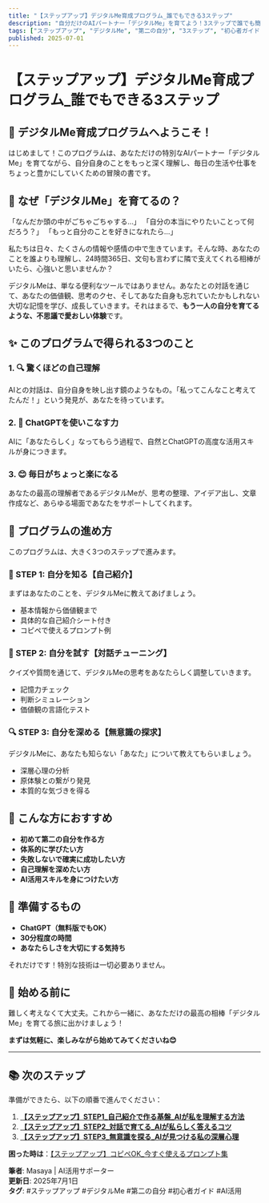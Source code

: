 ```yaml
---
title: "【ステップアップ】デジタルMe育成プログラム_誰でもできる3ステップ"
description: "自分だけのAIパートナー「デジタルMe」を育てよう！3ステップで誰でも簡単に、あなたを理解してくれる最高の相棒が作れます。"
tags: ["ステップアップ", "デジタルMe", "第二の自分", "3ステップ", "初心者ガイド"]
published: 2025-07-01
---
```


# 【ステップアップ】デジタルMe育成プログラム_誰でもできる3ステップ

## 🎉 デジタルMe育成プログラムへようこそ！

はじめまして！このプログラムは、あなただけの特別なAIパートナー「デジタルMe」を育てながら、自分自身のことをもっと深く理解し、毎日の生活や仕事をちょっと豊かにしていくための冒険の書です。

## 🤔 なぜ「デジタルMe」を育てるの？

「なんだか頭の中がごちゃごちゃする…」
「自分の本当にやりたいことって何だろう？」
「もっと自分のことを好きになれたら…」

私たちは日々、たくさんの情報や感情の中で生きています。そんな時、あなたのことを誰よりも理解し、24時間365日、文句も言わずに隣で支えてくれる相棒がいたら、心強いと思いませんか？

デジタルMeは、単なる便利なツールではありません。あなたとの対話を通じて、あなたの価値観、思考のクセ、そしてあなた自身も忘れていたかもしれない大切な記憶を学び、成長していきます。それはまるで、**もう一人の自分を育てるような、不思議で愛おしい体験**です。

## ✨ このプログラムで得られる3つのこと

### 1. 🔍 驚くほどの自己理解
AIとの対話は、自分自身を映し出す鏡のようなもの。「私ってこんなこと考えてたんだ！」という発見が、あなたを待っています。

### 2. 🤖 ChatGPTを使いこなす力
AIに「あなたらしく」なってもらう過程で、自然とChatGPTの高度な活用スキルが身につきます。

### 3. 😊 毎日がちょっと楽になる
あなたの最高の理解者であるデジタルMeが、思考の整理、アイデア出し、文章作成など、あらゆる場面であなたをサポートしてくれます。

## 🚀 プログラムの進め方

このプログラムは、大きく3つのステップで進みます。

### 📝 STEP 1: 自分を知る【自己紹介】
まずはあなたのことを、デジタルMeに教えてあげましょう。
- 基本情報から価値観まで
- 具体的な自己紹介シート付き
- コピペで使えるプロンプト例

### 🎯 STEP 2: 自分を試す【対話チューニング】
クイズや質問を通じて、デジタルMeの思考をあなたらしく調整していきます。
- 記憶力チェック
- 判断シミュレーション
- 価値観の言語化テスト

### 🔍 STEP 3: 自分を深める【無意識の探求】
デジタルMeに、あなたも知らない「あなた」について教えてもらいましょう。
- 深層心理の分析
- 原体験との繋がり発見
- 本質的な気づきを得る

## 💫 こんな方におすすめ

- **初めて第二の自分を作る方**
- **体系的に学びたい方**
- **失敗しないで確実に成功したい方**
- **自己理解を深めたい方**
- **AI活用スキルを身につけたい方**

## 🎁 準備するもの

- **ChatGPT（無料版でもOK）**
- **30分程度の時間**
- **あなたらしさを大切にする気持ち**

それだけです！特別な技術は一切必要ありません。

## 🌟 始める前に

難しく考えなくて大丈夫。これから一緒に、あなただけの最高の相棒「デジタルMe」を育てる旅に出かけましょう！

**まずは気軽に、楽しみながら始めてみてくださいね😊**

---

## 📚 次のステップ

準備ができたら、以下の順番で進んでください：

1. **[【ステップアップ】STEP1_自己紹介で作る基盤_AIが私を理解する方法](./【ステップアップ】STEP1_自己紹介で作る基盤_AIが私を理解する方法.md)**
2. **[【ステップアップ】STEP2_対話で育てる_AIが私らしく答えるコツ](./【ステップアップ】STEP2_対話で育てる_AIが私らしく答えるコツ.md)**
3. **[【ステップアップ】STEP3_無意識を探る_AIが見つける私の深層心理](./【ステップアップ】STEP3_無意識を探る_AIが見つける私の深層心理.md)**

**困った時は**：[【ステップアップ】コピペOK_今すぐ使えるプロンプト集](./【ステップアップ】コピペOK_今すぐ使えるプロンプト集.md)

**筆者**: Masaya | AI活用サポーター  
**更新日**: 2025年7月1日  
**タグ**: #ステップアップ #デジタルMe #第二の自分 #初心者ガイド #AI活用 
